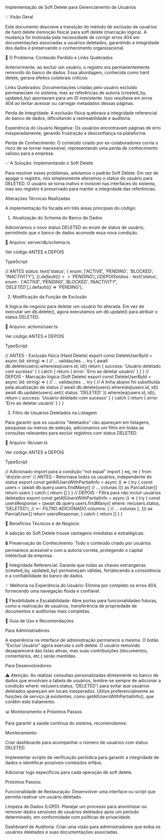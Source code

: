Implementação de Soft Delete para Gerenciamento de Usuários

💡 Visão Geral
 

Este documento descreve a transição do método de exclusão de usuários de hard delete (remoção física) para soft delete (marcação lógica). A mudança foi motivada pela necessidade de corrigir erros 404 em documentações associadas a usuários deletados, garantindo a integridade dos dados e preservando o conhecimento organizacional.

 

🚨 O Problema: Conteúdo Perdido e Links Quebrados
 

Anteriormente, ao excluir um usuário, o registro era permanentemente removido do banco de dados. Essa abordagem, conhecida como hard delete, gerava efeitos colaterais críticos:

Links Quebrados: Documentações criadas pelo usuário excluído permaneciam no sistema, mas as referências de autoria (created_by, updated_by) apontavam para um ID inexistente. Isso resultava em erros 404 ao tentar acessar ou carregar metadados dessas páginas.

Perda de Integridade: A exclusão física quebrava a integridade referencial do banco de dados, dificultando a rastreabilidade e auditoria.

Experiência do Usuário Negativa: Os usuários encontravam páginas de erro inesperadamente, gerando frustração e desconfiança na plataforma.

Perda de Conhecimento: O conteúdo criado por ex-colaboradores corria o risco de se tornar inacessível, representando uma perda de conhecimento valioso para a empresa.

 

 

✅ A Solução: Implementando o Soft Delete
 

Para resolver esses problemas, adotamos o padrão Soft Delete. Em vez de apagar o registro, nós simplesmente alteramos o status do usuário para DELETED. O usuário se torna inativo e invisível nas interfaces do sistema, mas seu registro é preservado para manter a integridade das referências.

 

Alterações Técnicas Realizadas
 

A implementação foi focada em três áreas principais do código:

 

1. Atualização do Schema do Banco de Dados
 

Adicionamos o novo status DELETED ao enum de status de usuário, permitindo que o banco de dados acomode essa nova condição.

📍 Arquivo: server/db/schema.ts

 

Ver código ANTES e DEPOIS

 



TypeScript


// ANTES
status: text('status', {
  enum: ['ACTIVE', 'PENDING', 'BLOCKED', 'INACTIVITY'],
}).$default(() => 'PENDING'),
// DEPOIS
status: text('status', {
  enum: ['ACTIVE', 'PENDING', 'BLOCKED', 'INACTIVITY', 'DELETED'],
}).$default(() => 'PENDING'),
 

 

 

2. Modificação da Função de Exclusão
 

A lógica de negócio para deletar um usuário foi alterada. Em vez de executar um db.delete(), agora executamos um db.update() para atribuir o status DELETED.

📍 Arquivo: actions/user.ts

 

Ver código ANTES e DEPOIS

 



TypeScript


// ANTES - Exclusão física (Hard Delete)
export const DeleteUserById = async (id: string) => {
  // ... validações ...
  try {
    await db.delete(users).where(eq(users.id, id))
    return { success: 'Usuário deletado com sucesso' }
  } catch {
    return { error: 'Erro ao deletar usuário' }
  }
}
// DEPOIS - Marcação lógica (Soft Delete)
export const DeleteUserById = async (id: string) => {
  // ... validações ...
  try {
    // A linha abaixo foi substituída pela atualização de status
    // await db.delete(users).where(eq(users.id, id))
    await db.update(users).set({ status: 'DELETED' }).where(eq(users.id, id));
    return { success: 'Usuário deletado com sucesso' }
  } catch {
    return { error: 'Erro ao deletar usuário' }
  }
}
 

 

 

3. Filtro de Usuários Deletados na Listagem
 

Para garantir que os usuários "deletados" não apareçam em listagens, pesquisas ou menus de seleção, adicionamos um filtro em todas as consultas relevantes para excluir registros com status DELETED.

📍 Arquivo: lib/user.ts

 

Ver código ANTES e DEPOIS

 



TypeScript


// Adicionado import para a condição "not equal"
import { eq, ne } from 'drizzle-orm'
// ANTES - Retornava todos os usuários, independente do status
export const getAllUsersWithPartialInfo = async () => {
  try {
    const users = (await db.query.users.findMany({
      // ... colunas
    })) as ParcialUser[]
    return users
  } catch {
    return []
  }
}
// DEPOIS - Filtra para não incluir usuários deletados
export const getAllUsersWithPartialInfo = async () => {
  try {
    const usersResponse = (await db.query.users.findMany({
      where: ne(users.status, 'DELETED'), // <-- FILTRO ADICIONADO
      columns: {
        // ... colunas
      },
    })) as ParcialUser[]
    return usersResponse;
  } catch {
    return []
  }
}
 

 

 

 

🎯 Benefícios Técnicos e de Negócio
 

A adoção do Soft Delete trouxe vantagens imediatas e estratégicas:

🔒 Preservação do Conhecimento: Todo o conteúdo criado por usuários permanece acessível e com a autoria correta, protegendo o capital intelectual da empresa.

🔗 Integridade Referencial: Garante que todas as chaves estrangeiras (created_by, updated_by) permaneçam válidas, fortalecendo a consistência e a confiabilidade do banco de dados.

✨ Melhoria na Experiência do Usuário: Elimina por completo os erros 404, fornecendo uma navegação fluida e confiável.

🔧 Flexibilidade e Escalabilidade: Abre portas para funcionalidades futuras, como a reativação de usuários, transferência de propriedade de documentos e auditorias mais completas.

 

 

🚀 Guia de Uso e Recomendações
 

 

Para Administradores

 

A experiência na interface de administração permanece a mesma. O botão "Excluir Usuário" agora executa o soft delete. O usuário removido desaparecerá das listas ativas, mas suas contribuições (documentos, comentários, etc.) serão mantidas.

 

Para Desenvolvedores

 

⚠️ Atenção: Ao realizar consultas personalizadas diretamente no banco de dados que envolvam a tabela de usuários, lembre-se sempre de adicionar a condição where: ne(users.status, 'DELETED') para evitar que usuários deletados apareçam em locais inesperados. Utilize preferencialmente as funções de serviço já existentes, como getAllUsersWithPartialInfo(), que contêm este tratamento.

 

 

📊 Monitoramento e Próximos Passos
 

Para garantir a saúde contínua do sistema, recomendamos:

Monitoramento:

Criar dashboards para acompanhar o número de usuários com status DELETED.

Implementar scripts de verificação periódica para garantir a integridade de dados e identificar possíveis conteúdos órfãos.

Adicionar logs específicos para cada operação de soft delete.

Próximos Passos:

Funcionalidade de Restauração: Desenvolver uma interface ou script que permita reativar um usuário deletado.

Limpeza de Dados (LGPD): Planejar um processo para anonimizar ou remover dados sensíveis de usuários deletados após um período determinado, em conformidade com políticas de privacidade.

Dashboard de Auditoria: Criar uma visão para administradores que exiba os usuários deletados e suas documentações associadas.
